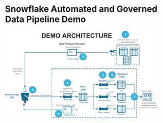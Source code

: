 # Snowflake Automated and Governed Data Pipeline Demo

<img src="./snowflake_data_pipe_demo_architecture.png">
